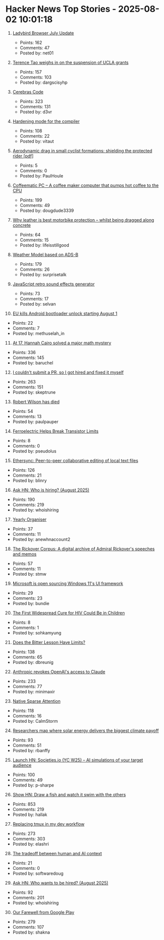 # Hacker News Top Stories - 2025-08-02 10:01:18

1. [Ladybird Browser July Update](https://ladybird.org/newsletter/2025-07-31/)
   - Points: 162
   - Comments: 47
   - Posted by: net01

2. [Terence Tao weighs in on the suspension of UCLA grants](https://mathstodon.xyz/@tao/114956840959338146)
   - Points: 157
   - Comments: 103
   - Posted by: dargscisyhp

3. [Cerebras Code](https://www.cerebras.ai/blog/introducing-cerebras-code)
   - Points: 323
   - Comments: 131
   - Posted by: d3vr

4. [Hardening mode for the compiler](https://discourse.llvm.org/t/rfc-hardening-mode-for-the-compiler/87660)
   - Points: 108
   - Comments: 22
   - Posted by: vitaut

5. [Aerodynamic drag in small cyclist formations: shielding the protected rider [pdf]](http://www.urbanphysics.net/2025_Formation_Paper_Preprint_v1.pdf)
   - Points: 5
   - Comments: 0
   - Posted by: PaulHoule

6. [Coffeematic PC – A coffee maker computer that pumps hot coffee to the CPU](https://www.dougmacdowell.com/coffeematic-pc.html)
   - Points: 199
   - Comments: 49
   - Posted by: dougdude3339

7. [Why leather is best motorbike protection – whilst being dragged along concrete](https://www.youtube.com/watch?v=xwuRUcAGIEU)
   - Points: 64
   - Comments: 15
   - Posted by: lifeisstillgood

8. [Weather Model based on ADS-B](https://obrhubr.org/adsb-weather-model)
   - Points: 179
   - Comments: 26
   - Posted by: surprisetalk

9. [JavaScript retro sound effects generator](https://github.grumdrig.com/jsfxr/)
   - Points: 73
   - Comments: 17
   - Posted by: selvan

10. [EU kills Android bootloader unlock starting August 1](https://xiaomitime.com/eu-kills-android-bootloader-unlock-starting-august-1-59449/)
   - Points: 22
   - Comments: 7
   - Posted by: methuselah_in

11. [At 17, Hannah Cairo solved a major math mystery](https://www.quantamagazine.org/at-17-hannah-cairo-solved-a-major-math-mystery-20250801/)
   - Points: 336
   - Comments: 145
   - Posted by: baruchel

12. [I couldn't submit a PR, so I got hired and fixed it myself](https://www.skeptrune.com/posts/doing-the-little-things/)
   - Points: 263
   - Comments: 151
   - Posted by: skeptrune

13. [Robert Wilson has died](https://www.theartnewspaper.com/2025/08/01/robert-wilson-playwright-director-artist-obituary)
   - Points: 54
   - Comments: 13
   - Posted by: paulpauper

14. [Ferroelectric Helps Break Transistor Limits](https://spectrum.ieee.org/negative-capacitance-schottky-limit)
   - Points: 8
   - Comments: 0
   - Posted by: pseudolus

15. [Ethersync: Peer-to-peer collaborative editing of local text files](https://github.com/ethersync/ethersync)
   - Points: 126
   - Comments: 21
   - Posted by: blinry

16. [Ask HN: Who is hiring? (August 2025)](undefined)
   - Points: 190
   - Comments: 219
   - Posted by: whoishiring

17. [Yearly Organiser](https://neatnik.net/calendar/)
   - Points: 37
   - Comments: 11
   - Posted by: anewhnaccount2

18. [The Rickover Corpus: A digital archive of Admiral Rickover's speeches and memos](https://rickovercorpus.org/)
   - Points: 57
   - Comments: 11
   - Posted by: stmw

19. [Microsoft is open sourcing Windows 11's UI framework](https://www.neowin.net/news/microsoft-is-taking-steps-to-open-sourcing-windows-11-user-interface-framework/)
   - Points: 29
   - Comments: 23
   - Posted by: bundie

20. [The First Widespread Cure for HIV Could Be in Children](https://www.wired.com/story/the-first-widespread-cure-for-hiv-could-be-in-children/)
   - Points: 8
   - Comments: 1
   - Posted by: sohkamyung

21. [Does the Bitter Lesson Have Limits?](https://www.dbreunig.com/2025/08/01/does-the-bitter-lesson-have-limits.html)
   - Points: 138
   - Comments: 65
   - Posted by: dbreunig

22. [Anthropic revokes OpenAI's access to Claude](https://www.wired.com/story/anthropic-revokes-openais-access-to-claude/)
   - Points: 233
   - Comments: 77
   - Posted by: minimaxir

23. [Native Sparse Attention](https://aclanthology.org/2025.acl-long.1126/)
   - Points: 118
   - Comments: 16
   - Posted by: CalmStorm

24. [Researchers map where solar energy delivers the biggest climate payoff](https://www.rutgers.edu/news/researchers-map-where-solar-energy-delivers-biggest-climate-payoff)
   - Points: 93
   - Comments: 51
   - Posted by: rbanffy

25. [Launch HN: Societies.io (YC W25) – AI simulations of your target audience](undefined)
   - Points: 100
   - Comments: 49
   - Posted by: p-sharpe

26. [Show HN: Draw a fish and watch it swim with the others](https://drawafish.com)
   - Points: 853
   - Comments: 219
   - Posted by: hallak

27. [Replacing tmux in my dev workflow](https://bower.sh/you-might-not-need-tmux)
   - Points: 273
   - Comments: 303
   - Posted by: elashri

28. [The tradeoff between human and AI context](https://softwaredoug.com/blog/2025/07/30/layers-of-ai-coding)
   - Points: 21
   - Comments: 0
   - Posted by: softwaredoug

29. [Ask HN: Who wants to be hired? (August 2025)](undefined)
   - Points: 92
   - Comments: 201
   - Posted by: whoishiring

30. [Our Farewell from Google Play](https://secuso.aifb.kit.edu/english/2809.php)
   - Points: 279
   - Comments: 107
   - Posted by: shakna

